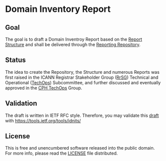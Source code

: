 Domain Inventory Report
=================

## Goal
The goal is to draft a Domain Inventroy Report based on the [Report Structure] and shall be delivered through the [Reporting Repository].

## Status
The idea to create the Repository, the Structure and numerous Reports was first raised in the ICANN Registrar Stakeholder Group ([RrSG]) Technical and Operational ([TechOps]) Subcommittee, and further discussed and eventually approved in the [CPH TechOps] Group.

## Validation
The draft is written in IETF RFC style. Therefore, you may validate this [draft] with https://tools.ietf.org/tools/idnits/

## License
This is free and unencumbered software released into the public domain. For more info, please read the [LICENSE] file distributed.

[RrSG]: http://icannregistrars.org
[TechOps]: http://icannregistrars.org/techops-sub-committee/
[CPH TechOps]: https://bestpractice.domains
[LICENSE]: /LICENSE
[Reporting Repository]: https://github.com/seitsu/reporting-repository
[Report Structure]: https://github.com/seitsu/report-structure
[draft]: /draft-sattler-domain-inventory-report.txt
